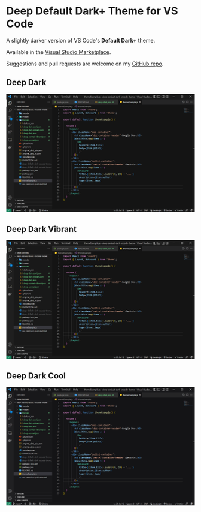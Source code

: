 # Deep Default Dark+ Theme for VS Code

A slightly darker version of VS Code's **Default Dark+** theme.  

Available in the [Visual Studio Marketplace](https://marketplace.visualstudio.com/items?itemName=DanMeeusen.deep-default-dark-vscode-theme).

Suggestions and pull requests are welcome on my [GitHub repo](https://github.com/danielmeeusen/deep-default-dark-vscode-theme).

## Deep Dark ##
![deep dark preview image](https://github.com/danielmeeusen/deep-default-dark-vscode-theme/blob/main/images/DeepDark.PNG?raw=true)

## Deep Dark Vibrant ##
![deep dark vibrant preview image](https://github.com/danielmeeusen/deep-default-dark-vscode-theme/blob/main/images/DeepDarkVibrant.PNG?raw=true)

## Deep Dark Cool ##
![deep dark cool preview image](https://github.com/danielmeeusen/deep-default-dark-vscode-theme/blob/main/images/DeepDarkCool.PNG?raw=true)
